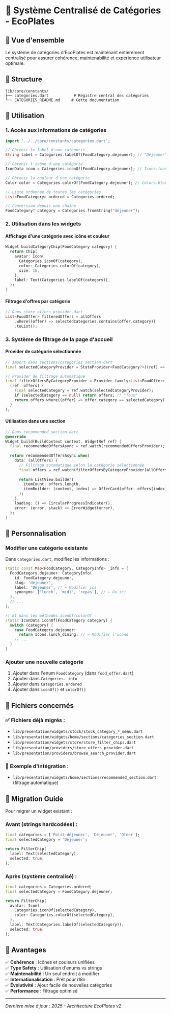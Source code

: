# 📂 Système Centralisé de Catégories - EcoPlates

## 🎯 Vue d'ensemble

Le système de catégories d'EcoPlates est maintenant entièrement centralisé pour assurer cohérence, maintenabilité et expérience utilisateur optimale.

## 📁 Structure

```
lib/core/constants/
├── categories.dart           # Registre central des catégories
└── CATEGORIES_README.md     # Cette documentation
```

## 🔧 Utilisation

### 1. Accès aux informations de catégories

```dart
import '../../core/constants/categories.dart';

// Obtenir le label d'une catégorie
String label = Categories.labelOf(FoodCategory.dejeuner); // "Déjeuner"

// Obtenir l'icône d'une catégorie
IconData icon = Categories.iconOf(FoodCategory.dejeuner); // Icons.lunch_dining

// Obtenir la couleur d'une catégorie
Color color = Categories.colorOf(FoodCategory.dejeuner); // Colors.blue

// Liste ordonnée de toutes les catégories
List<FoodCategory> ordered = Categories.ordered;

// Conversion depuis une chaîne
FoodCategory? category = Categories.fromString("déjeuner");
```

### 2. Utilisation dans les widgets

#### Affichage d'une catégorie avec icône et couleur
```dart
Widget buildCategoryChip(FoodCategory category) {
  return Chip(
    avatar: Icon(
      Categories.iconOf(category),
      color: Categories.colorOf(category),
      size: 16,
    ),
    label: Text(Categories.labelOf(category)),
  );
}
```

#### Filtrage d'offres par catégorie
```dart
// Dans store_offers_provider.dart
List<FoodOffer> filteredOffers = allOffers
    .where((offer) => selectedCategories.contains(offer.category))
    .toList();
```

### 3. Système de filtrage de la page d'accueil

#### Provider de catégorie sélectionnée
```dart
// Import dans sections/categories_section.dart
final selectedCategoryProvider = StateProvider<FoodCategory?>((ref) => null);

// Provider de filtrage automatique
final filterOffersByCategoryProvider = Provider.family<List<FoodOffer>, List<FoodOffer>>(
  (ref, offers) {
    final selectedCategory = ref.watch(selectedCategoryProvider);
    if (selectedCategory == null) return offers; // "Tous"
    return offers.where((offer) => offer.category == selectedCategory).toList();
  }
);
```

#### Utilisation dans une section
```dart
// Dans recommended_section.dart
@override
Widget build(BuildContext context, WidgetRef ref) {
  final recommendedOffersAsync = ref.watch(recommendedOffersProvider);
  
  return recommendedOffersAsync.when(
    data: (allOffers) {
      // Filtrage automatique selon la catégorie sélectionnée
      final offers = ref.watch(filterOffersByCategoryProvider(allOffers));
      
      return ListView.builder(
        itemCount: offers.length,
        itemBuilder: (context, index) => OfferCard(offer: offers[index]),
      );
    },
    loading: () => CircularProgressIndicator(),
    error: (error, stack) => ErrorWidget(error),
  );
}
```

## 🎨 Personnalisation

### Modifier une catégorie existante

Dans `categories.dart`, modifiez les informations :

```dart
static const Map<FoodCategory, CategoryInfo> _info = {
  FoodCategory.dejeuner: CategoryInfo(
    id: FoodCategory.dejeuner,
    slug: 'dejeuner',
    label: 'Déjeuner', // ← Modifier ici
    synonyms: ['lunch', 'midi', 'repas'], // ← Ou ici
  ),
  // ...
};

// Et dans les méthodes iconOf/colorOf :
static IconData iconOf(FoodCategory category) {
  switch (category) {
    case FoodCategory.dejeuner:
      return Icons.lunch_dining; // ← Modifier l'icône
    // ...
  }
}
```

### Ajouter une nouvelle catégorie

1. Ajouter dans l'enum `FoodCategory` (dans `food_offer.dart`)
2. Ajouter dans `Categories._info`
3. Ajouter dans `Categories.ordered`
4. Ajouter dans `iconOf()` et `colorOf()`

## 📍 Fichiers concernés

### ✅ Fichiers déjà migrés :
- `lib/presentation/widgets/stock/stock_category_*_menu.dart`
- `lib/presentation/widgets/home/sections/categories_section.dart`
- `lib/presentation/widgets/store/store_filter_chips.dart`
- `lib/presentation/providers/store_offers_provider.dart`
- `lib/presentation/providers/browse_search_provider.dart`

### 🎯 Exemple d'intégration :
- `lib/presentation/widgets/home/sections/recommended_section.dart` (filtrage automatique)

## 🔄 Migration Guide

Pour migrer un widget existant :

### Avant (strings hardcodées) :
```dart
final categories = ['Petit-déjeuner', 'Déjeuner', 'Dîner'];
final selectedCategory = 'Déjeuner';

return FilterChip(
  label: Text(selectedCategory),
  selected: true,
);
```

### Après (système centralisé) :
```dart
final categories = Categories.ordered;
final selectedCategory = FoodCategory.dejeuner;

return FilterChip(
  avatar: Icon(
    Categories.iconOf(selectedCategory),
    color: Categories.colorOf(selectedCategory),
  ),
  label: Text(Categories.labelOf(selectedCategory)),
  selected: true,
);
```

## 🎁 Avantages

✅ **Cohérence** : Icônes et couleurs unifiées  
✅ **Type Safety** : Utilisation d'enums vs strings  
✅ **Maintenabilité** : Un seul endroit à modifier  
✅ **Internationalisation** : Prêt pour i18n  
✅ **Évolutivité** : Ajout facile de nouvelles catégories  
✅ **Performance** : Filtrage optimisé  

---

*Dernière mise à jour : 2025 - Architecture EcoPlates v2*